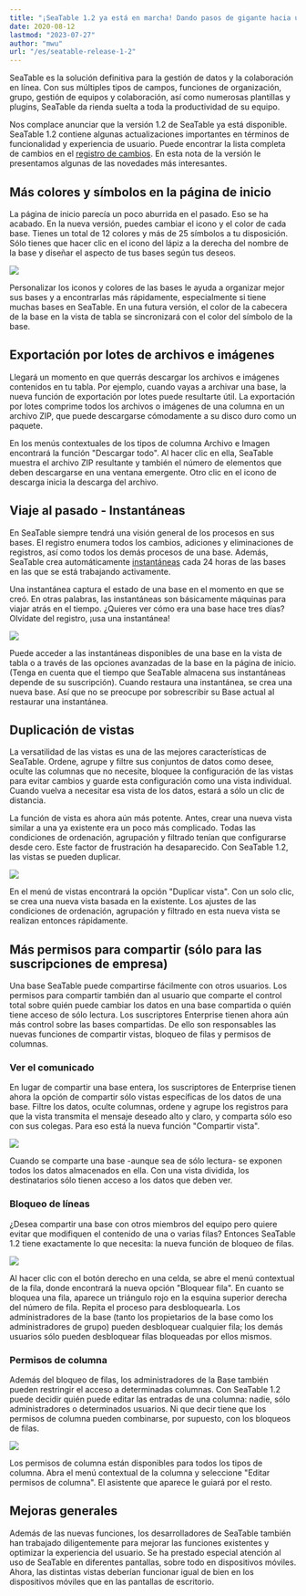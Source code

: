 ```yaml
---
title: "¡SeaTable 1.2 ya está en marcha! Dando pasos de gigante hacia una mejor gestión de los datos - SeaTable"
date: 2020-08-12
lastmod: "2023-07-27"
author: "mwu"
url: "/es/seatable-release-1-2"
---
```


SeaTable es la solución definitiva para la gestión de datos y la colaboración en línea. Con sus múltiples tipos de campos, funciones de organización, grupo, gestión de equipos y colaboración, así como numerosas plantillas y plugins, SeaTable da rienda suelta a toda la productividad de su equipo.

Nos complace anunciar que la versión 1.2 de SeaTable ya está disponible. SeaTable 1.2 contiene algunas actualizaciones importantes en términos de funcionalidad y experiencia de usuario. Puede encontrar la lista completa de cambios en el [registro de cambios](https://seatable.io/es/docs/changelog/version-1-2/). En esta nota de la versión le presentamos algunas de las novedades más interesantes.

## Más colores y símbolos en la página de inicio

La página de inicio parecía un poco aburrida en el pasado. Eso se ha acabado. En la nueva versión, puedes cambiar el icono y el color de cada base. Tienes un total de 12 colores y más de 25 símbolos a tu disposición. Sólo tienes que hacer clic en el icono del lápiz a la derecha del nombre de la base y diseñar el aspecto de tus bases según tus deseos.

![](https://seatable.io/wp-content/uploads/2020/08/baseColorAndIcon-711x501.jpg)

Personalizar los iconos y colores de las bases le ayuda a organizar mejor sus bases y a encontrarlas más rápidamente, especialmente si tiene muchas bases en SeaTable. En una futura versión, el color de la cabecera de la base en la vista de tabla se sincronizará con el color del símbolo de la base.

## Exportación por lotes de archivos e imágenes

Llegará un momento en que querrás descargar los archivos e imágenes contenidos en tu tabla. Por ejemplo, cuando vayas a archivar una base, la nueva función de exportación por lotes puede resultarte útil. La exportación por lotes comprime todos los archivos o imágenes de una columna en un archivo ZIP, que puede descargarse cómodamente a su disco duro como un paquete.

En los menús contextuales de los tipos de columna Archivo e Imagen encontrará la función "Descargar todo". Al hacer clic en ella, SeaTable muestra el archivo ZIP resultante y también el número de elementos que deben descargarse en una ventana emergente. Otro clic en el icono de descarga inicia la descarga del archivo.

## Viaje al pasado - Instantáneas

En SeaTable siempre tendrá una visión general de los procesos en sus bases. El registro enumera todos los cambios, adiciones y eliminaciones de registros, así como todos los demás procesos de una base. Además, SeaTable crea automáticamente [instantáneas](https://seatable.io/es/docs/historie-und-versionen/speichern-der-aktuellen-base-als-snapshot/) cada 24 horas de las bases en las que se está trabajando activamente.

Una instantánea captura el estado de una base en el momento en que se creó. En otras palabras, las instantáneas son básicamente máquinas para viajar atrás en el tiempo. ¿Quieres ver cómo era una base hace tres días? Olvídate del registro, ¡usa una instantánea!

![](https://seatable.io/wp-content/uploads/2020/08/Snapshots.png)

Puede acceder a las instantáneas disponibles de una base en la vista de tabla o a través de las opciones avanzadas de la base en la página de inicio. (Tenga en cuenta que el tiempo que SeaTable almacena sus instantáneas depende de su suscripción). Cuando restaura una instantánea, se crea una nueva base. Así que no se preocupe por sobrescribir su Base actual al restaurar una instantánea.

## Duplicación de vistas

La versatilidad de las vistas es una de las mejores características de SeaTable. Ordene, agrupe y filtre sus conjuntos de datos como desee, oculte las columnas que no necesite, bloquee la configuración de las vistas para evitar cambios y guarde esta configuración como una vista individual. Cuando vuelva a necesitar esa vista de los datos, estará a sólo un clic de distancia.

La función de vista es ahora aún más potente. Antes, crear una nueva vista similar a una ya existente era un poco más complicado. Todas las condiciones de ordenación, agrupación y filtrado tenían que configurarse desde cero. Este factor de frustración ha desaparecido. Con SeaTable 1.2, las vistas se pueden duplicar.

![](https://seatable.io/wp-content/uploads/2020/08/duplicate_view.png)

En el menú de vistas encontrará la opción "Duplicar vista". Con un solo clic, se crea una nueva vista basada en la existente. Los ajustes de las condiciones de ordenación, agrupación y filtrado en esta nueva vista se realizan entonces rápidamente.

## Más permisos para compartir (sólo para las suscripciones de empresa)

Una base SeaTable puede compartirse fácilmente con otros usuarios. Los permisos para compartir también dan al usuario que comparte el control total sobre quién puede cambiar los datos en una base compartida o quién tiene acceso de sólo lectura. Los suscriptores Enterprise tienen ahora aún más control sobre las bases compartidas. De ello son responsables las nuevas funciones de compartir vistas, bloqueo de filas y permisos de columnas.

### Ver el comunicado

En lugar de compartir una base entera, los suscriptores de Enterprise tienen ahora la opción de compartir sólo vistas específicas de los datos de una base. Filtre los datos, oculte columnas, ordene y agrupe los registros para que la vista transmita el mensaje deseado alto y claro, y comparta sólo eso con sus colegas. Para eso está la nueva función "Compartir vista".

![](https://seatable.io/wp-content/uploads/2020/08/share_view.png)

Cuando se comparte una base -aunque sea de sólo lectura- se exponen todos los datos almacenados en ella. Con una vista dividida, los destinatarios sólo tienen acceso a los datos que deben ver.

### Bloqueo de líneas

¿Desea compartir una base con otros miembros del equipo pero quiere evitar que modifiquen el contenido de una o varias filas? Entonces SeaTable 1.2 tiene exactamente lo que necesita: la nueva función de bloqueo de filas.

![](https://seatable.io/wp-content/uploads/2020/08/lock_row.png)

Al hacer clic con el botón derecho en una celda, se abre el menú contextual de la fila, donde encontrará la nueva opción "Bloquear fila". En cuanto se bloquea una fila, aparece un triángulo rojo en la esquina superior derecha del número de fila. Repita el proceso para desbloquearla. Los administradores de la base (tanto los propietarios de la base como los administradores de grupo) pueden desbloquear cualquier fila; los demás usuarios sólo pueden desbloquear filas bloqueadas por ellos mismos.

### Permisos de columna

Además del bloqueo de filas, los administradores de la Base también pueden restringir el acceso a determinadas columnas. Con SeaTable 1.2 puede decidir quién puede editar las entradas de una columna: nadie, sólo administradores o determinados usuarios. Ni que decir tiene que los permisos de columna pueden combinarse, por supuesto, con los bloqueos de filas.

![](https://seatable.io/wp-content/uploads/2020/08/column_permission.png)

Los permisos de columna están disponibles para todos los tipos de columna. Abra el menú contextual de la columna y seleccione "Editar permisos de columna". El asistente que aparece le guiará por el resto.

## Mejoras generales

Además de las nuevas funciones, los desarrolladores de SeaTable también han trabajado diligentemente para mejorar las funciones existentes y optimizar la experiencia del usuario. Se ha prestado especial atención al uso de SeaTable en diferentes pantallas, sobre todo en dispositivos móviles. Ahora, las distintas vistas deberían funcionar igual de bien en los dispositivos móviles que en las pantallas de escritorio.
